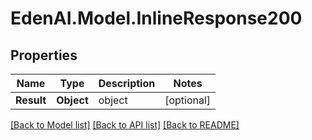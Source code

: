 # EdenAI.Model.InlineResponse200
## Properties

Name | Type | Description | Notes
------------ | ------------- | ------------- | -------------
**Result** | **Object** | object | [optional] 

[[Back to Model list]](../README.md#documentation-for-models) [[Back to API list]](../README.md#documentation-for-api-endpoints) [[Back to README]](../README.md)

